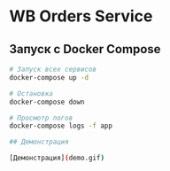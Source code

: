# WB Orders Service

## Запуск с Docker Compose

```bash
# Запуск всех сервисов
docker-compose up -d

# Остановка
docker-compose down

# Просмотр логов
docker-compose logs -f app

## Демонстрация

[Демонстрация](demo.gif)
